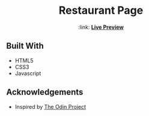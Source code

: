 <h1 align="center">Restaurant Page</h1>
<p align="center">:link: <a href="https://skharat8.github.io/odin-restaurant-page"><strong>Live Preview</strong></a></p>

## Built With

- HTML5
- CSS3
- Javascript

## Acknowledgements

- Inspired by [The Odin Project](https://www.theodinproject.com/lessons/node-path-javascript-restaurant-page)
